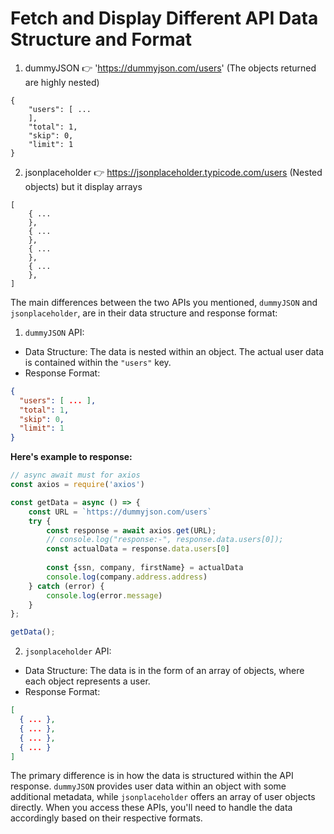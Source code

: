 # Fetch and Display Different API Data Structure and Format

1. dummyJSON 👉 'https://dummyjson.com/users' (The objects returned are highly nested)

```
{
	"users": [ ...
 	],
	"total": 1,
	"skip": 0,
	"limit": 1
}
```

2. jsonplaceholder 👉 https://jsonplaceholder.typicode.com/users (Nested objects) but it  display arrays

```
[
	{ ...
	},
	{ ...
	},
	{ ...
	},
	{ ...
	},
]
```

The main differences between the two APIs you mentioned, `dummyJSON` and `jsonplaceholder`, are in their data structure and response format:

1. `dummyJSON` API:
- Data Structure: The data is nested within an object. The actual user data is contained within the `"users"` key.
- Response Format:
```json
{
  "users": [ ... ],
  "total": 1,
  "skip": 0,
  "limit": 1
}
```

**Here's example to response:**

```javascript
// async await must for axios
const axios = require('axios')

const getData = async () => {
	const URL = `https://dummyjson.com/users`
	try {
		const response = await axios.get(URL);
		// console.log("response:-", response.data.users[0]);
		const actualData = response.data.users[0]
		
		const {ssn, company, firstName} = actualData
		console.log(company.address.address)
	} catch (error) {
		console.log(error.message)
	}
};

getData();
```

2. `jsonplaceholder` API:
- Data Structure: The data is in the form of an array of objects, where each object represents a user.
- Response Format:
```json
[
  { ... },
  { ... },
  { ... },
  { ... }
]
```

The primary difference is in how the data is structured within the API response. `dummyJSON` provides user data within an object with some additional metadata, while `jsonplaceholder` offers an array of user objects directly. When you access these APIs, you'll need to handle the data accordingly based on their respective formats.

